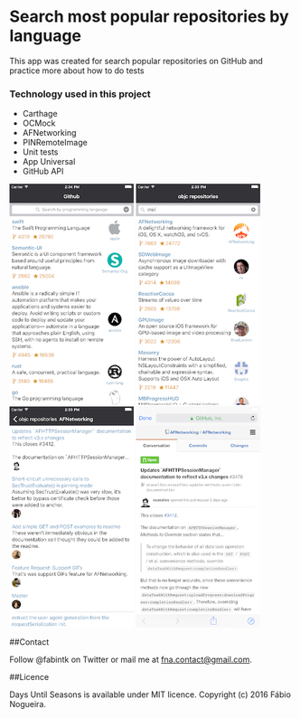 # Search most popular repositories by language

This app was created for search popular repositories on GitHub and practice more about how to do tests

### Technology used in this project

* Carthage
* OCMock
* AFNetworking
* PINRemoteImage
* Unit tests
* App Universal
* GitHub API


![](readme/1.png)
![](readme/2.png)
![](readme/3.png)
![](readme/4.png)


##Contact

Follow @fabintk on Twitter or mail me at fna.contact@gmail.com.

##Licence

Days Until Seasons is available under MIT licence.
Copyright (c) 2016 Fábio Nogueira.
